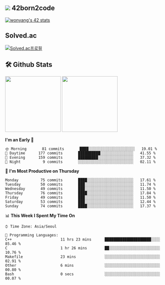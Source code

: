 
## <img src="https://img.shields.io/badge/-000000?style=flat&logo=42&logoColor=white"> 42born2code
[![wonyang's 42 stats](https://badge42.vercel.app/api/v2/cl5nhe5b6007809kydha7ht42/stats?cursusId=21&coalitionId=88)](https://profile.intra.42.fr/users/wonyang)

## Solved.ac
[![Solved.ac프로필](http://mazassumnida.wtf/api/v2/generate_badge?boj=bennyws)](https://solved.ac/bennyws)

## 🛠️ Github Stats
<p>
  <img height="180em" src="https://github-readme-stats-veggie-garden.vercel.app/api?username=gemstoneyang&show_icons=true&include_all_commits=true&bg_color=30,e96443,904e95&title_color=fff&text_color=fff">
  <img height="180em" src="https://github-readme-stats-veggie-garden.vercel.app/api/top-langs/?username=gemstoneyang&layout=compact&bg_color=30,e96443,904e95&title_color=fff&text_color=fff">
</p>

<!--START_SECTION:waka-->
**I'm an Early 🐤** 

```text
🌞 Morning       81 commits       ████░░░░░░░░░░░░░░░░░░░░░   19.01 % 
🌆 Daytime      177 commits       ██████████░░░░░░░░░░░░░░░   41.55 % 
🌃 Evening      159 commits       █████████░░░░░░░░░░░░░░░░   37.32 % 
🌙 Night          9 commits       ░░░░░░░░░░░░░░░░░░░░░░░░░   02.11 % 

```
📅 **I'm Most Productive on Thursday** 

```text
Monday          75 commits       ████░░░░░░░░░░░░░░░░░░░░░   17.61 % 
Tuesday         50 commits       ███░░░░░░░░░░░░░░░░░░░░░░   11.74 % 
Wednesday       49 commits       ███░░░░░░░░░░░░░░░░░░░░░░   11.50 % 
Thursday        76 commits       ████░░░░░░░░░░░░░░░░░░░░░   17.84 % 
Friday          49 commits       ███░░░░░░░░░░░░░░░░░░░░░░   11.50 % 
Saturday        53 commits       ███░░░░░░░░░░░░░░░░░░░░░░   12.44 % 
Sunday          74 commits       ████░░░░░░░░░░░░░░░░░░░░░   17.37 % 

```


📊 **This Week I Spent My Time On** 

```text
⌚︎ Time Zone: Asia/Seoul

💬 Programming Languages: 
C++                      11 hrs 23 mins      █████████████████████░░░░   85.46 % 
C                        1 hr 26 mins        ██░░░░░░░░░░░░░░░░░░░░░░░   10.76 % 
Makefile                 23 mins             ░░░░░░░░░░░░░░░░░░░░░░░░░   02.91 % 
Other                    6 mins              ░░░░░░░░░░░░░░░░░░░░░░░░░   00.80 % 
Bash                     0 secs              ░░░░░░░░░░░░░░░░░░░░░░░░░   00.07 % 

```


<!--END_SECTION:waka-->
